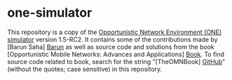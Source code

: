 # one-simulator
This repository is a copy of the [Opportunistic Network Environment (ONE) simulator][ONE] version 1.5-RC2. It contains some of the contributions made by [Barun Saha] [Barun] as well as source code and solutions from the book [Opportunistic Mobile Networks: Advances and Applications] [Book]. To find source code related to book, search for the string "[TheOMNBook] [GitHub]" (without the quotes; case sensitive) in this repository.

[ONE]: https://github.com/akeranen/the-one
[Barun]: http://barunsaha.me/
[Book]: https://www.springer.com/in/book/9783319290294
[GitHub]: https://github.com/barun-saha/one-simulator/search?q=TheOMNBook
